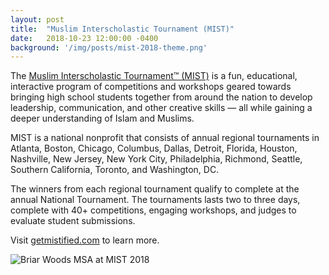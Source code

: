 ```yaml
---
layout: post
title:  "Muslim Interscholastic Tournament (MIST)"
date:   2018-10-23 12:00:00 -0400
background: '/img/posts/mist-2018-theme.png'
---
```


The [Muslim Interscholastic Tournament&trade; (MIST)](https://www.getmistified.com/) is a fun, educational, interactive program of competitions and workshops geared towards bringing high school students together from around the nation to develop leadership, communication, and other creative skills &mdash; all while gaining a deeper understanding of Islam and Muslims.

MIST is a national nonprofit that consists of annual regional tournaments in Atlanta, Boston, Chicago, Columbus, Dallas, Detroit, Florida, Houston, Nashville, New Jersey, New York City, Philadelphia, Richmond, Seattle, Southern California, Toronto, and Washington, DC.

The winners from each regional tournament qualify to complete at the annual National Tournament. The tournaments lasts two to three days, complete with 40+ competitions, engaging workshops, and judges to evaluate student submissions.

Visit [getmistified.com](https://www.getmistified.com/) to learn more.

<img src="https://bwhs-msa.github.io/site/img/posts/mist-2018.jpg" alt="Briar Woods MSA at MIST 2018" />
